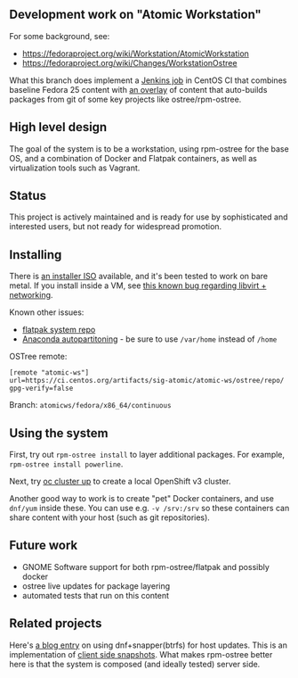Development work on "Atomic Workstation"
--------------------------------------

For some background, see:

 - https://fedoraproject.org/wiki/Workstation/AtomicWorkstation
 - https://fedoraproject.org/wiki/Changes/WorkstationOstree

What this branch does implement a [Jenkins job](https://ci.centos.org/job/atomic-ws/) in
CentOS CI that combines baseline Fedora 25 content with [an overlay](overlay.yml)
of content that auto-builds packages from git of some key projects
like ostree/rpm-ostree.

High level design
-----------------

The goal of the system is to be a workstation, using
rpm-ostree for the base OS, and a combination of
Docker and Flatpak containers, as well as virtualization
tools such as Vagrant.

Status
------

This project is actively maintained and is ready for use
by sophisticated and interested users, but not ready
for widespread promotion.

Installing
----------

There is
[an installer ISO](https://ci.centos.org/artifacts/sig-atomic/atomic-ws/images/installer/) available,
and it's been tested to work on bare metal. If you install inside a VM, see
[this known bug regarding libvirt + networking](https://bugzilla.redhat.com/show_bug.cgi?id=1146232).

Known other issues:

 - [flatpak system repo](https://github.com/flatpak/flatpak/issues/113#issuecomment-247022006)
 - [Anaconda autopartitoning](https://github.com/rhinstaller/anaconda/issues/800) - be sure to use `/var/home` instead of `/home`
 
OSTree remote:

```
[remote "atomic-ws"]
url=https://ci.centos.org/artifacts/sig-atomic/atomic-ws/ostree/repo/
gpg-verify=false
```

Branch: `atomicws/fedora/x86_64/continuous`

Using the system
--------------------

First, try out `rpm-ostree install` to layer additional packages.  For example,
`rpm-ostree install powerline`.

Next, try [oc cluster up](https://github.com/openshift/origin/blob/master/docs/cluster_up_down.md) to create a local OpenShift v3 cluster.

Another good way to work is to create "pet" Docker containers, and use `dnf/yum`
inside these.  You can use e.g. `-v /srv:/srv` so these containers can share
content with your host (such as git repositories).

Future work
-----------

 - GNOME Software support for both rpm-ostree/flatpak and possibly docker
 - ostree live updates for package layering
 - automated tests that run on this content
 
Related projects
-------------------

Here's
[a blog entry](http://dustymabe.com/2017/02/12/fedora-btrfssnapper-the-fedora-25-edition/) on
using dnf+snapper(btrfs) for host updates. This is an implementation
of
[client side snapshots](https://ostree.readthedocs.io/en/latest/manual/related-projects/).
What makes rpm-ostree better here is that the system is composed (and ideally
tested) server side.


